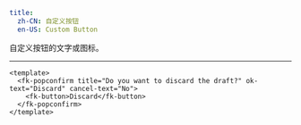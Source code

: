 ```yaml
title:
  zh-CN: 自定义按钮
  en-US: Custom Button
```



自定义按钮的文字或图标。

---


```vue { "component": true } 
<template>
  <fk-popconfirm title="Do you want to discard the draft?" ok-text="Discard" cancel-text="No">
    <fk-button>Discard</fk-button>
  </fk-popconfirm>
</template>
```

